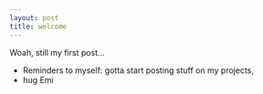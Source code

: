 ```yaml
---
layout: post
title: welcome
---
```


Woah, still my first post...

* Reminders to myself: gotta start posting stuff on my projects, 
* hug Emi